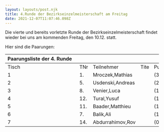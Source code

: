 ```yaml
---
layout: layouts/post.njk
title: 4.Runde der Bezirkseinzelmeisterschaft am Freitag
date: 2021-12-07T11:07:46.098Z
---
```

Die vierte und bereits vorletzte Runde der Bezirkseinzelmeisterschaft findet wieder bei uns am kommenden Freitag, den 10.12. statt.

Hier sind die Paarungen:



<!--StartFragment-->

| Paarungsliste der 4. Runde   |     |                  |      |        |     |     |                  |      |        |          |     |
| ---------------------------- | --- | ---------------- | ---- | ------ | --- | --- | ---------------- | ---- | ------ | -------- | --- |
| Tisch                        | TNr | Teilnehmer       | Tite | Punkte | \-  | TNr | Teilnehmer       | Tite | Punkte | Ergebnis | At  |
| 1                            | 1.  | Mroczek,Mathias  |      | (3)    | \-  | 3.  | Buyken,Florian   |      | (3)    | \-       |     |
| 2                            | 5.  | Usdenski,Andreas |      | (2)    | \-  | 4.  | Kellermann,Nicol |      | (2)    | \-       |     |
| 3                            | 8.  | Venier,Luca      |      | (1½)   | \-  | 13. | Bhana,Pranay     |      | (2)    | \-       |     |
| 4                            | 12. | Tural,Yusuf      |      | (1½)   | \-  | 2.  | Germann,Norbert  |      | (1½)   | \-       |     |
| 5                            | 11. | Baader,Matthieu  |      | (1)    | \-  | 9.  | Vortmeier,Jan    |      | (1½)   | \-       |     |
| 6                            | 7.  | Balik,Ali        |      | (1)    | \-  | 10. | Hampel,Ernst     |      | (½)    | \-       |     |
| 7                            | 14. | Abdurrahimov,Rov |      | (0)    | \-  | 6.  | Bos,Michael      |      | (½)    | \-       |     |

<!--EndFragment-->